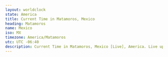 ```yaml
---
layout: worldclock
state: America
title: Current Time in Matamoros, Mexico
heading: Matamoros
name: Mexico
iso: MX
timezone: America/Matamoros
utc: UTC -06:40
description: Current Time in Matamoros, Mexico [Live], America. Live update now time in Matamoros, timezone America/Matamoros, UTC -06:40, Country ISO code & Current Local Time.
---
```


